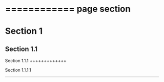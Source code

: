 ============
page section
============

Section 1
=========

Section 1.1
-----------

Section 1.1.1
+++++++++++++

Section 1.1.1.1
***************
